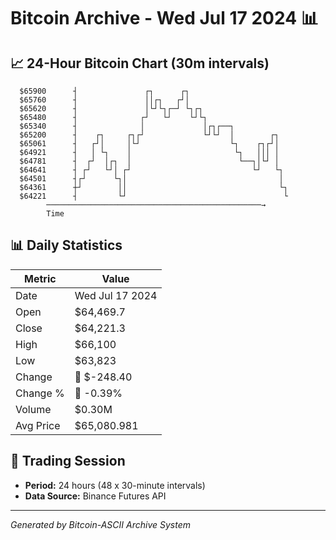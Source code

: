 # Bitcoin Archive - Wed Jul 17 2024 📊

## 📈 24-Hour Bitcoin Chart (30m intervals)

```
  $65900      ┤               ┌┐      ┌┐                       
  $65760      ┤               ││┌┐   ┌┘│                       
  $65620      ┤               │└┘└┐┌─┘ └┐┌┐                    
  $65480      ┤              ┌┘   └┘    └┘└┐                   
  $65340      ┤              │             │┌┐┌──┐             
  $65200      ┤    ┌┐     ┌┐┌┘             └┘└┘  │        ┌┐   
  $65061      ┤   ┌┘│     │└┘                    └┐    ┌┐┌┘│   
  $64921      ┤   │ └┐    │                       └┐   │││ │   
  $64781      ┤  ┌┘  │┌┐  │                        └──┐│└┘ │   
  $64641      ┤ ┌┘   └┘│ ┌┘                           └┘   └┐  
  $64501      ┤┌┘      └┐│                                  │  
  $64361      ┼┘        ││                                  └┐ 
  $64221      ┤         └┘                                   └ 
        ────────────────────────────────────────────────→
        Time
```

## 📊 Daily Statistics

| Metric | Value |
|--------|-------|
| Date | Wed Jul 17 2024 |
| Open | $64,469.7 |
| Close | $64,221.3 |
| High | $66,100 |
| Low | $63,823 |
| Change | 🔴 $-248.40 |
| Change % | 🔴 -0.39% |
| Volume | $0.30M |
| Avg Price | $65,080.981 |

## 📅 Trading Session

- **Period:** 24 hours (48 x 30-minute intervals)
- **Data Source:** Binance Futures API

---
*Generated by Bitcoin-ASCII Archive System*
